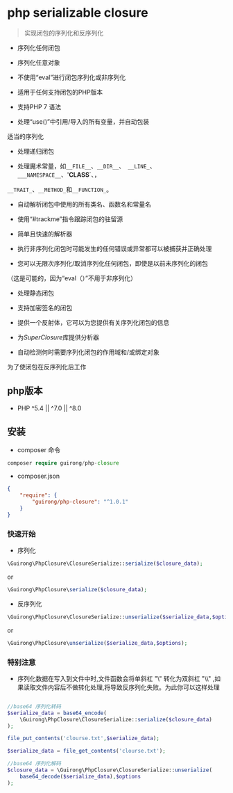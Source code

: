# php serializable closure

>实现闭包的序列化和反序列化

  
- 序列化任何闭包

- 序列化任意对象

- 不使用“eval”进行闭包序列化或非序列化

- 适用于任何支持闭包的PHP版本

- 支持PHP 7 语法

- 处理“use()”中引用/导入的所有变量，并自动包装

适当的序列化

- 处理递归闭包

- 处理魔术常量，如`__FILE__`、`__DIR__`、` __LINE_`、`___NAMESPACE__`、'__CLASS__`、，

`__TRAIT_`、`__METHOD_`和`__FUNCTION_`。

- 自动解析闭包中使用的所有类名、函数名和常量名

- 使用“#trackme”指令跟踪闭包的驻留源

- 简单且快速的解析器

- 执行非序列化闭包时可能发生的任何错误或异常都可以被捕获并正确处理

- 您可以无限次序列化/取消序列化任何闭包，即使是以前未序列化的闭包

（这是可能的，因为“eval（）”不用于非序列化）

- 处理静态闭包

- 支持加密签名的闭包

- 提供一个反射体，它可以为您提供有关序列化闭包的信息

- 为*SuperClosure*库提供分析器

- 自动检测何时需要序列化闭包的作用域和/或绑定对象

为了使闭包在反序列化后工作


## php版本

* PHP ^5.4 || ^7.0 || ^8.0

## 安装

- composer 命令

```php
composer require guirong/php-closure
```

- composer.json
  
```json
{
    "require": {
        "guirong/php-closure": "^1.0.1"
    }
}
```

### 快速开始

- 序列化

```php
\Guirong\PhpClosure\ClosureSerialize::serialize($closure_data);
```

  or

```php
\Guirong\PhpClosure\serialize($closure_data);
```


- 反序列化

```php
\Guirong\PhpClosure\ClosureSerialize::unserialize($serialize_data,$options);
```

or

```php
\Guirong\PhpClosure\unserialize($serialize_data,$options);
```

### 特别注意
- 序列化数据在写入到文件中时,文件函数会将单斜杠 "\\" 转化为双斜杠 "\\\\" ,如果读取文件内容后不做转化处理,将导致反序列化失败。为此你可以这样处理

```php

//base64 序列化转码
$serialize_data = base64_encode(
    \Guirong\PhpClosure\ClosureSerialize::serialize($closure_data)
);

file_put_contents('clourse.txt',$serialize_data);

$serialize_data = file_get_contents('clourse.txt');

//base64 序列化解码
$closure_data = \Guirong\PhpClosure\ClosureSerialize::unserialize(
    base64_decode($serialize_data),$options
);

```


